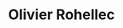 ---
type: "home"
title: "Olivier Rohellec"
path: "/"
mainTitle: "Développeur fullstack React / Ruby on Rails"
introduction: "Lorem ipsum dolor sit amet, consectetur adipiscing elit. Aenean elementum sed eros in dapibus. Donec tristique justo aliquet magna euismod commodo. Duis id tortor facilisis, eleifend nisi in, volutpat arcu. Ut vestibulum molestie interdum. Mauris molestie congue sapien vel hendrerit. Nulla placerat, erat eu vulputate varius, odio dolor tristique nisl, vitae malesuada nunc purus scelerisque leo. Pellentesque bibendum ipsum nunc, facilisis porttitor lectus varius nec. Sed convallis nisi nibh, eu finibus ligula tincidunt eu. Phasellus aliquet nunc id tortor egestas, in sollicitudin nisl sagittis. Curabitur pellentesque nunc tortor, vitae ultrices nulla dapibus in. Mauris vehicula feugiat massa, sed venenatis mi tincidunt eget. Ut vulputate nunc nec nisl lobortis facilisis. Cras sit amet leo in sapien faucibus sollicitudin."
frontTechnos: "Html CSS Javascript,React,Redux,Bootstrap,Material-Ui, Jquery"
backTechnos: "Ruby on Rails, Node.js, Heroku, API-REST, Graphql, SQL"
---
